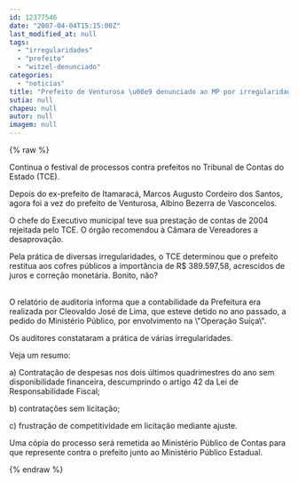```yaml
---
id: 12377546
date: "2007-04-04T15:15:00Z"
last_modified_at: null
tags:
  - "irregularidades"
  - "prefeito"
  - "witzel-denunciado"
categories:
  - "noticias"
title: "Prefeito de Venturosa \u00e9 denunciado ao MP por irregularidades e devolver\u00e1 R$ 400 mil aos cofres p\u00fablicos"
sutia: null
chapeu: null
autor: null
imagem: null
---
```

{% raw %}
<p><P>Continua o festival de processos contra prefeitos no Tribunal de Contas do Estado (TCE).</P></p>
<p><P>Depois do&nbsp;ex-prefeito de Itamaracá, Marcos Augusto Cordeiro dos Santos, agora foi a vez do prefeito de Venturosa, Albino Bezerra de Vasconcelos.</P></p>
<p><P>O chefe do Executivo municipal teve sua prestação de contas de 2004 rejeitada pelo TCE. O órgão recomendou à Câmara de Vereadores a desaprovação. </P></p>
<p><P>Pela prática de diversas irregularidades, o TCE determinou que o prefeito restitua aos cofres públicos a importância de R$ 389.597,58, acrescidos de juros e correção monetária. Bonito, não?</P></p>
<p><P><BR>O relatório de auditoria informa que a contabilidade da Prefeitura era realizada por Cleovaldo José de Lima, que esteve detido no ano passado, a pedido do Ministério Público, por envolvimento na \"Operação Suíça\". </P></p>
<p><P>Os auditores constataram a prática de várias irregularidades.</P></p>
<p><P>Veja um resumo:</P></p>
<p><P>a) Contratação de despesas nos dois últimos quadrimestres do ano sem disponibilidade financeira, descumprindo o artigo 42 da Lei de Responsabilidade Fiscal; </P></p>
<p><P>b) contratações sem licitação; </P></p>
<p><P>c) frustração de competitividade em licitação mediante ajuste.</P></p>
<p><P>Uma cópia do processo será remetida ao Ministério Público de Contas para que represente contra o prefeito junto ao Ministério Público Estadual.</P> </p>
{% endraw %}